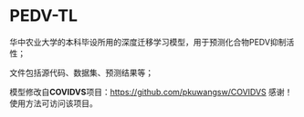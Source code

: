# PEDV-TL
华中农业大学的本科毕设所用的深度迁移学习模型，用于预测化合物PEDV抑制活性；

文件包括源代码、数据集、预测结果等；

模型修改自**COVIDVS**项目：https://github.com/pkuwangsw/COVIDVS
感谢！使用方法可访问该项目。
